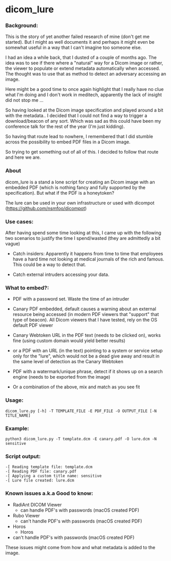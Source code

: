 # dicom_lure


### Background:

This is the story of yet another failed research of mine (don't get me started). But I might as well documents it and perhaps it might even be somewhat useful in a way that I can't imagine too someone else.

I had an idea a while back, that I dusted of a couple of months ago. The idea was to see if there where a "natural" way for a Dicom image or rather, the viewer to populate or extend metadata automatically when accessed. The thought was to use that as method to detect an adversary accessing an image.

Here might be a good time to once again highlight that I really have no clue what I'm doing and I don't work in meditech, apparently the lack of insight did not stop me ...

So having looked at the Dicom image specification and played around a bit with the metadata.. I decided that I could not find a way to trigger a download/beacon of any sort. Which was sad as this could have been my conference talk for the rest of the year (I'm just kidding).

So having that route lead to nowhere, I remembered that I did stumble across the possibility to embed PDF files in a Dicom image.

So trying to get something out of all of this. I decided to follow that route and here we are.

### About

dicom_lure is a stand a lone script for creating an Dicom image with an embedded PDF (which is nothing fancy and fully supported by the specification). But what if the PDF is a honeytoken?

The lure can be used in your own infrastructure or used with dicompot (https://github.com/nsmfoo/dicompot)

### Use cases: 

After having spend some time looking at this, I came up with the following two scenarios to justify the time I spend/wasted (they are admittedly a bit vague)

- Catch insiders: Apparently it happens from time to time that employees have a hard time not looking at medical journals of the rich and famous. This could be a way to detect that.

- Catch external intruders accessing your data.

### What to embed?:

- PDF with a password set. Waste the time of an intruder

- Canary PDF embedded, default causes a warning about an external resource being accessed (in modern PDF viewers that "support" that type of beacon). All Dicom viewers that I have tested, rely on the OS default PDF viewer

- Canary Webtoken URL in the PDF text (needs to be clicked on), works fine (using custom domain would yield better results)

- or a PDF with an URL (in the text) pointing to a system or service setup only for the "lure", which would not be a dead give away and result in the same level of detection as the Canary Webtoken

- PDF with a watermark/unique phrase, detect if it shows up on a search engine (needs to be exported from the image)

- Or a combination of the above, mix and match as you see fit

### Usage:
```
dicom_lure.py [-h] -T TEMPLATE_FILE -E PDF_FILE -O OUTPUT_FILE [-N TITLE_NAME]
```
### Example: 
```
python3 dicom_lure.py -T template.dcm -E canary.pdf -O lure.dcm -N sensitive
```
### Script output: 

```
-[ Reading template file: template.dcm
-[ Reading PDF file: canary.pdf
-[ Applying a custom title name: sensitive
-[ Lure file created: lure.dcm
```
### Known issues a.k.a Good to know:

- RadiAnt DICOM Viewer
    -  can handle PDF's with passwords (macOS created PDF)
- Rubo Viewer
    - can't handle PDF's with passwords (macOS created PDF)
- Horos
    - Horos
- can't handle PDF's with passwords (macOS created PDF)

These issues might come from how and what metadata is added to the image. 
